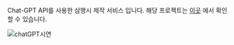Chat-GPT API를 사용한 삼행시 제작 서비스 입니다.
해당 프로젝트는 [이곳](https://ju-ju2.github.io/chat-gpt-3poem/) 에서 확인할 수 있습니다.

![chatGPT시연](https://user-images.githubusercontent.com/71650663/236672181-cb586f67-b5a9-4a6e-8d09-e69b47aa55d3.gif)
